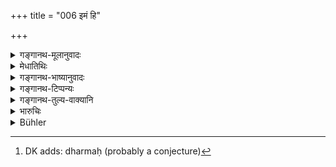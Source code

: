 +++
title = "006 इमं हि"

+++

<details><summary>गङ्गानथ-मूलानुवादः</summary>

Looking upon this as the highest duty of all castes, even weak husbands strive to guard their wives—(6).
</details>

<details><summary>मेधातिथिः</summary>

चातुर्वर्ण्यस्य एष उत्तमो[^२१] ********** **पश्यन्तो** जानानाः **दुर्बला अपि भर्तारो भार्यां रक्षितुं यतेरन्** प्रयत्नं कुर्युः । लिङर्थे भवन्ती यत ********** वस्त्वनिजगुप्तीतमतरेयत् तत्र मणापरिवृतं बहिर् आविरोद्भिजातं वधूवपुरहोरतये ऽतिरागात् । अ ********* क्षाभाय कियंचिन् नियमेनवतिद्युमानाराजकुलम् आश्रयादिना रक्षितव्या ॥ ९.६ ॥


[^२१]:
     DK adds: dharmaḥ (probably a conjecture)
</details>

<details><summary>गङ्गानथ-भाष्यानुवादः</summary>

This is the highest duty of all the four castes.

‘*Looking upon this*’—Knowing it as such.

‘*Even weak husbands*’—should ‘*strive*’, make due effort. The Present tense ending in ‘*guards*’, has the force of the Injunctive.

\*         \*         \*     
   \*         \*       
 \* (6)
</details>

<details><summary>गङ्गानथ-टिप्पन्यः</summary>

The verse is quoted in *Vivādaratnākara* (p. 411);—in *Parāśaramādhava* (Vyavahāra, p. 323) *Nṛsiṃhaprasāda* (Vyavahāra, 32a);—in
*Kṛtyasārasamuccaya* (p. 98);—and in *Vīramitrodaya* (Vyavahāra, 158a).
</details>

<details><summary>गङ्गानथ-तुल्य-वाक्यानि</summary>

**(verses 9.5-7)  
**

See Comparative notes for [Verse 9.5].
</details>

<details><summary>भारुचिः</summary>

किं पुनर् इतरे । तच् च धर्मोत्तमत्वं स्त्रीरक्xअणस्य यथा भवति तथेदम् अधुनोच्यते सर्वर्थम् ॥ ९.६ ॥
</details>

<details><summary>Bühler</summary>

006	Considering that the highest duty of all castes, even weak husbands (must) strive to guard their wives.
</details>
